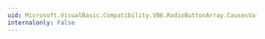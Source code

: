 ```yaml
---
uid: Microsoft.VisualBasic.Compatibility.VB6.RadioButtonArray.CausesValidationChanged
internalonly: False
---
```

